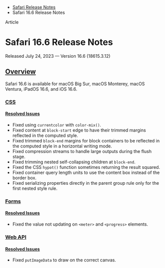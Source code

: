 - [Safari Release Notes](https://developer.apple.com/documentation/safari-release-notes)
- Safari 16.6 Release Notes

Article

# Safari 16.6 Release Notes

Released July 24, 2023 — Version 16.6 (18615.3.12)

## [Overview](https://developer.apple.com/documentation/safari-release-notes/safari-16_6-release-notes#Overview)

Safari 16.6 is available for macOS Big Sur, macOS Monterey, macOS Ventura, iPadOS 16.6, and iOS 16.6.

### [CSS](https://developer.apple.com/documentation/safari-release-notes/safari-16_6-release-notes#CSS)

#### [Resolved Issues](https://developer.apple.com/documentation/safari-release-notes/safari-16_6-release-notes#Resolved-Issues)

- Fixed using `currentcolor` with `color-mix()`.
- Fixed content at `block-start` edge to have their trimmed margins reflected in the computed style.
- Fixed trimmed `block-end` margins for block containers to be reflected in the computed style in a horizontal writing mode.
- Fixed compression streams to handle large outputs during the flush stage.
- Fixed trimming nested self-collapsing children at `block-end`.
- Fixed the CSS `hypot()` function sometimes returning the result squared.
- Fixed container query length units to use the content box instead of the border box.
- Fixed serializing properties directly in the parent group rule only for the first nested style rule.

### [Forms](https://developer.apple.com/documentation/safari-release-notes/safari-16_6-release-notes#Forms)

#### [Resolved Issues](https://developer.apple.com/documentation/safari-release-notes/safari-16_6-release-notes#Resolved-Issues)

- Fixed the value not updating on `<meter>` and `<progress>` elements.

### [Web API](https://developer.apple.com/documentation/safari-release-notes/safari-16_6-release-notes#Web-API)

#### [Resolved Issues](https://developer.apple.com/documentation/safari-release-notes/safari-16_6-release-notes#Resolved-Issues)

- Fixed `putImageData` to draw on the correct canvas.
